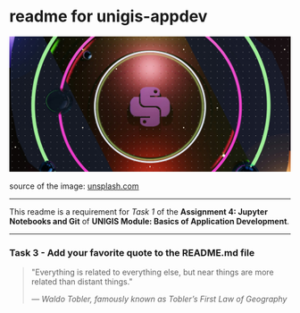 # readme for unigis-appdev

![python image from unsplash.com](images/python.jpg)

source of the image: [unsplash.com](https://unsplash.com/de/fotos/ein-neonkreis-mit-einer-schlange-darauf-qHx3w6Gwz9k)

---

This readme is a requirement for *Task 1* of the **Assignment 4: Jupyter Notebooks and Git** of **UNIGIS Module: Basics of Application Development**.

---

### Task 3 - Add your favorite quote to the README.md file

> "Everything is related to everything else, but near things are more related than distant things."
>
> *— Waldo Tobler, famously known as Tobler’s First Law of Geography*
